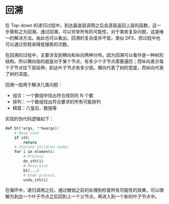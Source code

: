 # 回溯

在 Top-down 的递归过程中，到达最底层调用之后会逐层返回上层的函数，这一步骤称之为回溯。通过回溯，可以穷举所有的可能性，对于某些复杂问题，这是唯一的解决方法。由此也可以看出，回溯的复杂度并不低，类似 DFS，但过程中也可以通过剪枝来降低搜索的次数。

在回溯的过程中，主要涉及到横向和纵向两种分布。因为回溯可以看作是一种树形结构，所以横向指的就是对于某个节点，有多少个子节点需要遍历；而纵向表示每个子节点往下层延伸，到达叶子节点有多少层。横向代表了树的宽度，而纵向代表了树的深度。

回溯一般用于解决几类问题：

- 组合：一个数组中找出符合规则的 N 个数
- 排列：一个数组找出符合要求的所有可能排列
- 棋盘：八皇后、数独等

实现的伪代码逻辑如下：

```python
def bt(*args, **kwargs):
    # Base case
    if sth:
        return
    # Iterate children nodes
    for i in elements:
        # Process
        do_sth(i)
        # Recursion
        bt(...)
        # Undo process
        undo_sth(i)
```

在循环中，递归调用之后，通过撤销之前的处理到检查所有可能性的效果，可以理解为到达一个叶子节点之后回到上一个父节点，再进入到一个新的叶子节点中。
